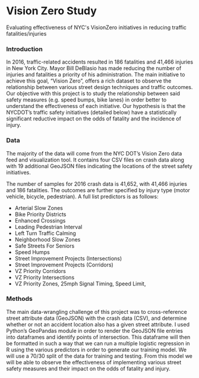 # Vision Zero Study
Evaluating effectiveness of NYC's VisionZero initiatives in reducing traffic fatalities/injuries

### Introduction

In 2016, traffic-related accidents resulted in 186 fatalities and 41,466 injuries in New
York City. Mayor Bill DeBlasio has made reducing the number of injuries and fatalities a priority of his
administration. The main initiative to achieve this goal, “Vision Zero”, offers a rich dataset to observe
the relationship between various street design techniques and traffic outcomes. Our objective with this
project is to study the relationship between said safety measures (e.g. speed bumps, bike lanes) in
order better to understand the effectiveness of each initiative. Our hypothesis is that the NYCDOT’s
traffic safety initiatives (detailed below) have a statistically significant reductive impact on the odds of
fatality and the incidence of injury.

### Data

The majority of the data will come from the NYC DOT’s Vision Zero data feed and visualization
tool. It contains four CSV files on crash data along with 19 additional GeoJSON files indicating the
locations of the street safety initiatives. 

The number of samples for 2016 crash data is 41,652, with 41,466 injuries and 186 fatalities. The
outcomes are further specified by injury type (motor vehicle, bicycle, pedestrian). A full list
predictors is as follows:
- Arterial Slow Zones
- Bike Priority Districts
- Enhanced Crossings
- Leading Pedestrian Interval
- Left Turn Traffic Calming
- Neighborhood Slow Zones
- Safe Streets For Seniors
- Speed Humps
- Street Improvement Projects (Intersections)
- Street Improvement Projects (Corridors)
- VZ Priority Corridors
- VZ Priority Intersections
- VZ Priority Zones, 25mph Signal Timing, Speed Limit,

### Methods
The main data-wrangling challenge of this project was to cross-reference street attribute
data (GeoJSON) with the crash data (CSV), and determine whether or not an accident location also
has a given street attribute. I used Python’s GeoPandas module in order to render the
GeoJSON file entries into dataframes and identify points of intersection. This dataframe will then be
formatted in such a way that we can run a multiple logistic regression in R using the various predictors
in order to generate our training model. We will use a 70/30 split of the data for training and testing.
From this model we will be able to observe the effectiveness of implementing various street safety
measures and their impact on the odds of fatality and injury.

